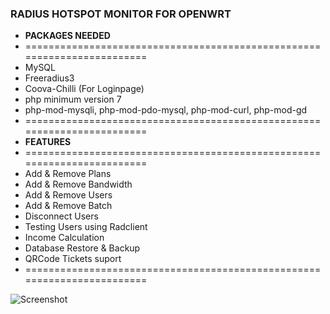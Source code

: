 ### RADIUS HOTSPOT MONITOR FOR OPENWRT

* **PACKAGES NEEDED**
* ========================================================================
* MySQL
* Freeradius3
* Coova-Chilli (For Loginpage)
* php minimum version 7
* php-mod-mysqli, php-mod-pdo-mysql, php-mod-curl, php-mod-gd
* ========================================================================
* **FEATURES**
* ========================================================================
* Add & Remove Plans
* Add & Remove Bandwidth
* Add & Remove Users
* Add & Remove Batch
* Disconnect Users
* Testing Users using Radclient
* Income Calculation
* Database Restore & Backup
* QRCode Tickets suport
* ========================================================================

![Screenshot]([https://github.com/username/repo-name/blob/main/images/logo.png](https://github.com/Maizil41/RadiusMonitor/blob/main/Capture1.PNG?raw=true))

